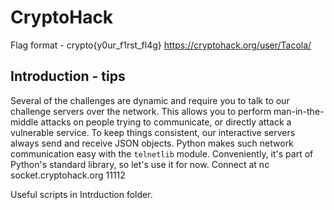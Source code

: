 # CryptoHack
Flag format - crypto{y0ur_f1rst_fl4g}
https://cryptohack.org/user/Tacola/
## Introduction - tips
Several of the challenges are dynamic and require you to talk to our challenge servers over the network. This allows you to perform man-in-the-middle attacks on people trying to communicate, or directly attack a vulnerable service. To keep things consistent, our interactive servers always send and receive JSON objects.
Python makes such network communication easy with the ```telnetlib``` module. Conveniently, it's part of Python's standard library, so let's use it for now.
Connect at nc socket.cryptohack.org 11112

Useful scripts in Intrduction folder.
